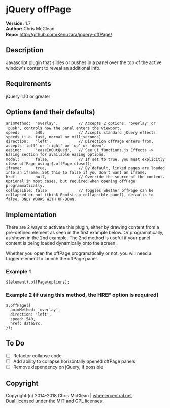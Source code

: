 # jQuery offPage

**Version:** 1.7<br />
**Author:** Chris McClean<br />
**Repo:** http://github.com/Kenuzara/jquery-offPage/ 

## Description

Javascript plugin that slides or pushes in a panel over the top of the active window's content to reveal an additional info.

## Requirements

jQuery 1.10 or greater
 
 
## Options (and their defaults)
```
animMethod:  'overlay',         // Accepts 2 options: 'overlay' or 'push', controls how the panel enters the viewport.
speed:       540,               // Accepts standard jQuery effects speeds (i.e. fast, normal or milliseconds)
direction:   'left',            // Direction offPage enters from, accepts 'left' or 'right' or 'up' or 'down'.
easing:      'easeInOutQuad',   // See ui_functions.js Effects -> Easing section for available easing options.
modal:       false,             // If set to true, you must explicitly close offPage using $.offPage.close();
iframe:      true,              // By default, linked pages are loaded into an iframe. Set this to false if you don't want an iframe.
href:        null,              // Override the source of the content. Optional in most cases, but required when opening offPage programmatically.
collapsible: false              // Toggles whether offPage can be collapsed or not (think Bootstrap collapsible panel), defaults to false. ONLY WORKS WITH UP/DOWN.
```

## Implementation

There are 2 ways to activate this plugin, either by drawing content from a pre-defined element as seen in the first example below.
Or programatically, as shown in the 2nd example. The 2nd method is useful if your panel content is being loaded dynamically onto the screen.

Whether you open the offPage programatically or not, you will need a trigger element to launch the offPage panel.

### Example 1
```
$(element).offPage(options);
```

### Example 2 (if using this method, the HREF option is **required**)
```
$.offPage({
  animMethod: 'overlay',
  direction: 'left',
  speed: 540,
  href: dataSrc,
});
```

## To Do
- [ ] Refactor collapse code
- [ ] Add ability to collapse horizontally opened offPage panels
- [ ] Remove dependency on jQuery, if possible

## Copyright

Copyright (c) 2014-2018 Chris McClean | [wheelercentral.net](http://www.wheelercentral.net)<br />
Dual licensed under the MIT and GPL licenses.
